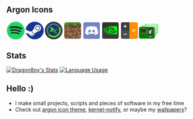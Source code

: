 ## Argon Icons
<a align='left'>
  <img align='left' src='https://raw.githubusercontent.com/Dragon8oy/argon-icon-theme/master/argon/scalable/apps/spotify-client.svg' width='10%'>
  <img align='left' src='https://raw.githubusercontent.com/Dragon8oy/argon-icon-theme/master/argon/scalable/apps/steam.svg' width='10%'>
  <img align='left' src='https://raw.githubusercontent.com/Dragon8oy/argon-icon-theme/master/argon/scalable/apps/org.remmina.Remmina.svg' width='10%'>
  <img align='left' src='https://raw.githubusercontent.com/Dragon8oy/argon-icon-theme/master/argon/scalable/apps/minecraft-launcher.svg' width='10%'>
  <img align='left' src='https://raw.githubusercontent.com/Dragon8oy/argon-icon-theme/master/argon/scalable/apps/discord.svg' width='10%'>
  <img align='left' src='https://raw.githubusercontent.com/Dragon8oy/argon-icon-theme/master/argon/scalable/apps/nvidia-settings.svg' width='10%'>
  <img align='left' src='https://raw.githubusercontent.com/Dragon8oy/argon-icon-theme/master/argon/scalable/apps/org.gnome.Calculator.svg' width='10%'>
  <img align='top' src='https://raw.githubusercontent.com/Dragon8oy/argon-icon-theme/master/argon/scalable/apps/org.gnome.Boxes.svg' width='10%'>
</a>

## Stats
[![Dragon8oy's Stats](https://github-readme-stats.vercel.app/api?username=Dragon8oy&show_icons=true&count_private=true&hide_border=true&theme=dark)](https://github.com/Dragon8oy)
[![Language Usage](https://github-readme-stats.vercel.app/api/top-langs/?username=Dragon8oy&hide_border=true&theme=dark&layout=compact)](https://github.com/Dragon8oy)

## Hello :)
  - I make small projects, scripts and pieces of software in my free time
  - Check out [argon icon theme](https://github.com/Dragon8oy/argon-icon-theme), [kernel-notify](https://github.com/Dragon8oy/kernel-notify), or maybe my [wallpapers](https://github.com/Dragon8oy/dotfiles/tree/master/Components/Wallpapers)?
